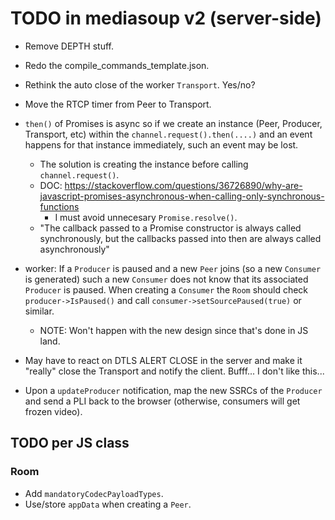 # TODO in mediasoup v2 (server-side)

* Remove DEPTH stuff.

* Redo the compile_commands_template.json.

* Rethink the auto close of the worker `Transport`. Yes/no?

* Move the RTCP timer from Peer to Transport.

* `then()` of Promises is async so if we create an instance (Peer, Producer, Transport, etc) within the `channel.request().then(....)` and an event happens for that instance immediately, such an event may be lost.
  - The solution is creating the instance before calling `channel.request()`.
  - DOC: https://stackoverflow.com/questions/36726890/why-are-javascript-promises-asynchronous-when-calling-only-synchronous-functions
    + I must avoid unnecesary `Promise.resolve()`.
  - "The callback passed to a Promise constructor is always called synchronously, but the callbacks passed into then are always called asynchronously"

* worker: If a `Producer` is paused and a new `Peer` joins (so a new `Consumer` is generated) such a new `Consumer` does not know that its associated `Producer` is paused. When creating a `Consumer` the `Room` should check `producer->IsPaused()` and call `consumer->setSourcePaused(true)` or similar.
  - NOTE: Won't happen with the new design since that's done in JS land.

* May have to react on DTLS ALERT CLOSE in the server and make it "really" close the Transport and notify the client. Bufff... I don't like this...

* Upon a `updateProducer` notification, map the new SSRCs of the `Producer` and send a PLI back to the browser (otherwise, consumers will get frozen video).


## TODO per JS class

### Room

* Add `mandatoryCodecPayloadTypes`.
* Use/store `appData` when creating a `Peer`.
